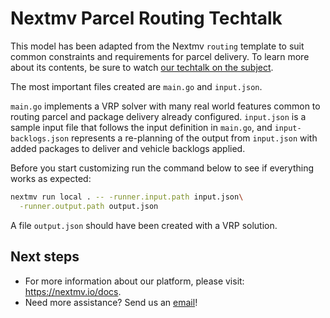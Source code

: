 # Nextmv Parcel Routing Techtalk

This model has been adapted from the Nextmv `routing` template to
suit common constraints and requirements for parcel delivery.
To learn more about its contents, be sure to watch [our
 techtalk on the subject](https://www.nextmv.io/videos/route-optimization-for-package-and-parcel-delivery).

The most important files created are `main.go` and `input.json`.

`main.go` implements a VRP solver with many real world features common to
routing parcel and package delivery already configured. `input.json` is a sample
input file that follows the input definition in `main.go`, and
`input-backlogs.json` represents a re-planning of the output from `input.json`
with added packages to deliver and vehicle backlogs applied.

Before you start customizing run the command below to see if everything works as
expected:

```bash
nextmv run local . -- -runner.input.path input.json\
  -runner.output.path output.json
```

A file `output.json` should have been created with a VRP solution.

## Next steps

* For more information about our platform, please visit: <https://nextmv.io/docs>.
* Need more assistance? Send us an [email](mailto:support@nextmv.io)!
